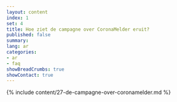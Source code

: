 ```yaml
---
layout: content
index: 1
set: 4
title: Hoe ziet de campagne over CoronaMelder eruit?
published: false
summary: 
lang: ar
categories:
- ar
- faq
showBreadCrumbs: true
showContact: true
---
```

{% include content/27-de-campagne-over-coronamelder.md %}
